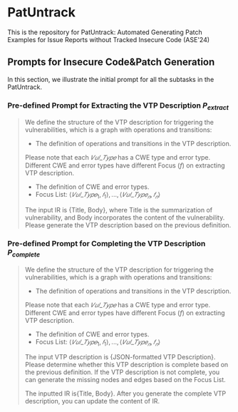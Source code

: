 # PatUntrack

This is the repository for PatUntrack: Automated Generating Patch Examples for Issue
Reports without Tracked Insecure Code (ASE'24)

## Prompts for Insecure Code\&Patch Generation

In this section, we illustrate the initial prompt for all the subtasks in the PatUntrack.
### Pre-defined Prompt for Extracting the VTP Description $P_{extract}$


> We define the structure of the VTP description for triggering the vulnerabilities, which
is a graph with operations and transitions:
> 
> * The definition of operations and transitions in the VTP description.
> 
> Please note that each $𝑉𝑢𝑙\_𝑇𝑦𝑝𝑒$ has a CWE type and error type. Different CWE and
error types have different Focus ($f$) on extracting VTP description.
> * The definition of CWE and error types.
> * Focus List: ${⟨𝑉𝑢𝑙\_𝑇𝑦𝑝𝑒_1, 𝑓_1⟩, ..., ⟨𝑉𝑢𝑙\_𝑇𝑦𝑝𝑒_𝑛, 𝑓_𝑛⟩}$
> 
> The input IR is {Title, Body}, where Title is the summarization of vulnerability, and
Body incorporates the content of the vulnerability. Please generate the VTP description
based on the previous definition.

### Pre-defined Prompt for Completing the VTP Description $P_{complete}$


> We define the structure of the VTP description for triggering the vulnerabilities, which
is a graph with operations and transitions:
> 
> * The definition of operations and transitions in the VTP description.
> 
> Please note that each $𝑉𝑢𝑙\_𝑇𝑦𝑝𝑒$ has a CWE type and error type. Different CWE and
error types have different Focus ($f$) on extracting VTP description.
> * The definition of CWE and error types.
> * Focus List: ${⟨𝑉𝑢𝑙\_𝑇𝑦𝑝𝑒_1, 𝑓_1⟩, ..., ⟨𝑉𝑢𝑙\_𝑇𝑦𝑝𝑒_𝑛, 𝑓_𝑛⟩}$
> 
> The input VTP description is {JSON-formatted VTP Description}. 
> Please determine whether this VTP description is complete based on the previous definition.
> If the VTP description is not complete, you can generate the missing nodes and edges based on the Focus List.
> 
> The inputted IR is{Title, Body}. After you generate the complete VTP description, you can update the content of IR.
